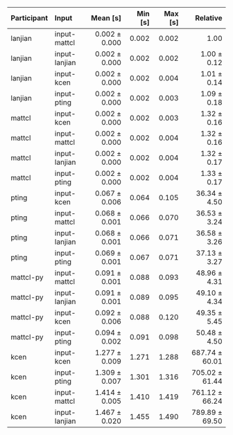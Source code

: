 | Participant | Input | Mean [s] | Min [s] | Max [s] | Relative |
|:---|:---|---:|---:|---:|---:|
| lanjian | input-mattcl | 0.002 ± 0.000 | 0.002 | 0.002 | 1.00 |
| lanjian | input-lanjian | 0.002 ± 0.000 | 0.002 | 0.002 | 1.00 ± 0.12 |
| lanjian | input-kcen | 0.002 ± 0.000 | 0.002 | 0.004 | 1.01 ± 0.14 |
| lanjian | input-pting | 0.002 ± 0.000 | 0.002 | 0.003 | 1.09 ± 0.18 |
| mattcl | input-kcen | 0.002 ± 0.000 | 0.002 | 0.003 | 1.32 ± 0.16 |
| mattcl | input-mattcl | 0.002 ± 0.000 | 0.002 | 0.004 | 1.32 ± 0.16 |
| mattcl | input-lanjian | 0.002 ± 0.000 | 0.002 | 0.004 | 1.32 ± 0.17 |
| mattcl | input-pting | 0.002 ± 0.000 | 0.002 | 0.004 | 1.33 ± 0.17 |
| pting | input-kcen | 0.067 ± 0.006 | 0.064 | 0.105 | 36.34 ± 4.50 |
| pting | input-mattcl | 0.068 ± 0.001 | 0.066 | 0.070 | 36.53 ± 3.24 |
| pting | input-lanjian | 0.068 ± 0.001 | 0.066 | 0.071 | 36.58 ± 3.26 |
| pting | input-pting | 0.069 ± 0.001 | 0.067 | 0.071 | 37.13 ± 3.27 |
| mattcl-py | input-mattcl | 0.091 ± 0.001 | 0.088 | 0.093 | 48.96 ± 4.31 |
| mattcl-py | input-lanjian | 0.091 ± 0.001 | 0.089 | 0.095 | 49.10 ± 4.34 |
| mattcl-py | input-kcen | 0.092 ± 0.006 | 0.088 | 0.120 | 49.35 ± 5.45 |
| mattcl-py | input-pting | 0.094 ± 0.002 | 0.091 | 0.098 | 50.48 ± 4.50 |
| kcen | input-kcen | 1.277 ± 0.009 | 1.271 | 1.288 | 687.74 ± 60.01 |
| kcen | input-pting | 1.309 ± 0.007 | 1.301 | 1.316 | 705.02 ± 61.44 |
| kcen | input-mattcl | 1.414 ± 0.005 | 1.410 | 1.419 | 761.12 ± 66.24 |
| kcen | input-lanjian | 1.467 ± 0.020 | 1.455 | 1.490 | 789.89 ± 69.50 |
